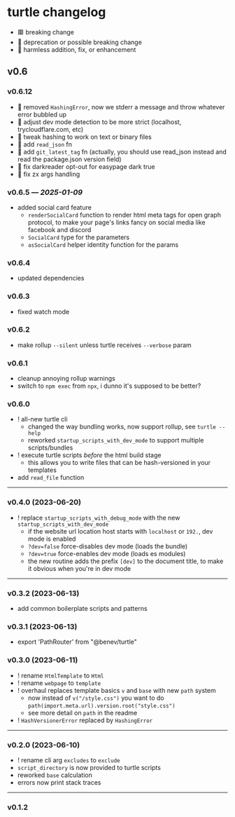 
# turtle changelog
- 🟥 breaking change
- 🔶 deprecation or possible breaking change
- 🍏 harmless addition, fix, or enhancement

## v0.6

### v0.6.12
- 🔶 removed `HashingError`, now we stderr a message and throw whatever error bubbled up
- 🍏 adjust dev mode detection to be more strict (localhost, trycloudflare.com, etc)
- 🍏 tweak hashing to work on text or binary files
- 🍏 add `read_json` fn
- 🍏 add `git_latest_tag` fn (actually, you should use read_json instead and read the package.json version field)
- 🍏 fix darkreader opt-out for easypage dark true
- 🍏 fix zx args handling

### v0.6.5 — *2025-01-09*
- added social card feature
  - `renderSocialCard` function to render html meta tags for open graph protocol, to make your page's links fancy on social media like facebook and discord
  - `SocialCard` type for the parameters
  - `asSocialCard` helper identity function for the params

### v0.6.4
- updated dependencies

### v0.6.3
- fixed watch mode

### v0.6.2
- make rollup `--silent` unless turtle receives `--verbose` param

### v0.6.1
- cleanup annoying rollup warnings
- switch to `npm exec` from `npx`, i dunno it's supposed to be better?

### v0.6.0
- ! all-new turtle cli
  - changed the way bundling works, now support rollup, see `turtle --help`
  - reworked `startup_scripts_with_dev_mode` to support multiple scripts/bundles
- ! execute turtle scripts *before* the html build stage
  - this allows you to write files that can be hash-versioned in your templates
- add `read_file` function

--------------------------------

### v0.4.0 (2023-06-20)

- ! replace `startup_scripts_with_debug_mode` with the new `startup_scripts_with_dev_mode`
  - if the website url location host starts with `localhost` or `192.`, dev mode is enabled
  - `?dev=false` force-disables dev mode (loads the bundle)
  - `?dev=true` force-enables dev mode (loads es modules)
  - the new routine adds the prefix `[dev]` to the document title, to make it obvious when you're in dev mode

--------------------------------

### v0.3.2 (2023-06-13)

- add common boilerplate scripts and patterns

### v0.3.1 (2023-06-13)

- export 'PathRouter' from "@benev/turtle"

### v0.3.0 (2023-06-11)

- ! rename `HtmlTemplate` to `Html`
- ! rename `webpage` to `template`
- ! overhaul replaces template basics `v` and `base` with new `path` system
  - now instead of `v("/style.css")` you want to do `path(import.meta.url).version.root("style.css")`
  - see more detail on `path` in the readme
- ! `HashVersionerError` replaced by `HashingError`

--------------------------------

### v0.2.0 (2023-06-10)

- ! rename cli arg `excludes` to `exclude`
- `script_directory` is now provided to turtle scripts
- reworked `base` calculation
- errors now print stack traces

--------------------------------

### v0.1.2

